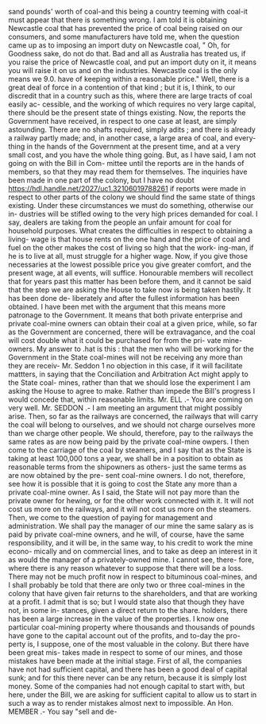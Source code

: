 sand pounds' worth of coal-and this being a country teeming with coal-it must appear that there is something wrong. I am told it is obtaining Newcastle coal that has prevented the price of coal being raised on our consumers, and some manufacturers have told me, when the question came up as to imposing an import duty on Newcastle coal, " Oh, for Goodness sake, do not do that. Bad and all as Australia has treated us, if you raise the price of Newcastle coal, and put an import duty on it, it means you will raise it on us and on the industries. Newcastle coal is the only means we 9.0. have of keeping within a reasonable price." Well, there is a great deal of force in a contention of that kind ; but it is, I think, to our discredit that in a country such as this, where there are large tracts of coal easily ac- cessible, and the working of which requires no very large capital, there should be the present state of things existing. Now, the reports the Government have received, in respect to one case at least, are simply astounding. There are no shafts required, simply adits ; and there is already a railway partly made; and, in another case, a large area of coal, and every- thing in the hands of the Government at the present time, and at a very small cost, and you have the whole thing going. But, as I have said, I am not going on with the Bill in Com- mittee until the reports are in the hands of members, so that they may read them for themselves. The inquiries have been made in one part of the colony, but I have no doubt https://hdl.handle.net/2027/uc1.32106019788261 if reports were made in respect to other parts of the colony we should find the same state of things existing. Under these circumstances we must do something, otherwise our in- dustries will be stifled owing to the very high prices demanded for coal. I say, dealers are taking from the people an unfair amount for coal for household purposes. What creates the difficulties in respect to obtaining a living- wage is that house rents on the one hand and the price of coal and fuel on the other makes the cost of living so high that the work- ing-man, if he is to live at all, must struggle for a higher wage. Now, if you give those necessaries at the lowest possible price you give greater comfort, and the present wage, at all events, will suffice. Honourable members will recollect that for years past this matter has been before them, and it cannot be said that the step we are asking the House to take now is being taken hastily. It has been done de- liberately and after the fullest information has been obtained. I have been met with the argument that this means more patronage to the Government. It means that both private enterprise and private coal-mine owners can obtain their coal at a given price, while, so far as the Government are concerned, there will be extravagance, and the coal will cost double what it could be purchased for from the pri- vate mine-owners. My answer to .hat is this : that the men who will be working for the Government in the State coal-mines will not be receiving any more than they are receiv- Mr. Seddon 1 no objection in this case, if it will facilitate <!-- PageHeader="1" --> mattters, in saying that the Conciliation and Arbitration Act might apply to the State coal- mines, rather than that we should lose the experiment I am asking the House to agree to make. Rather than impede the Bill's progress I would concede that, within reasonable limits. Mr. ELL .- You are coming on very well. Mr. SEDDON .- I am meeting an argument that might possibly arise. Then, so far as the railways are concerned, the railways that will carry the coal will belong to ourselves, and we should not charge ourselves more than we charge other people. We should, therefore, pay to the railways the same rates as are now being paid by the private coal-mine owpers. I then come to the carriage of the coal by steamers, and I say that as the State is taking at least 100,000 tons a year, we shall be in a position to obtain as reasonable terms from the shipowners as others- just the same terms as are now obtained by the pre- sent coal-mine owners. I do not, therefore, see how it is possible that it is going to cost the State any more than a private coal-mine owner. As I said, the State will not pay more than the private owner for hewing, or for the other work connected with it. It will not cost us more on the railways, and it will not cost us more on the steamers. Then, we come to the question of paying for management and administration. We shall pay the manager of our mine the same salary as is paid by private coal-mine owners, and he will, of course, have the same responsibility, and it will be, in the same way, to his credit to work the mine econo- mically and on commercial lines, and to take as deep an interest in it as would the manager of a privately-owned mine. I cannot see, there- fore, where there is any reason whatever to suppose that there will be a loss. There may not be much profit now in respect to bituminous coal-mines, and I shall probably be told that there are only two or three coal-mines in the colony that have given fair returns to the shareholders, and that are working at a profit. I admit that is so; but I would state also that though they have not, in some in- stances, given a direct return to the share. holders, there has been a large increase in the value of the properties. I know one particular coal-mining property where thousands and thousands of pounds have gone to the capital account out of the profits, and to-day the pro- perty is, I suppose, one of the most valuable in the colony. But there have been great mis- takes made in respect to some of our mines, and those mistakes have been made at the initial stage. First of all, the companies have not had sufficient capital, and there has been a good deal of capital sunk; and for this there never can be any return, because it is simply lost money. Some of the companies had not enough capital to start with, but here, under the Bill, we are asking for sufficient capital to allow us to start in such a way as to render mistakes almost next to impossible. An Hon. MEMBER .- You say "sell and de- 